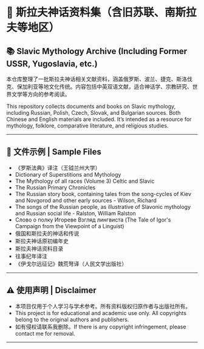 # 🌿 斯拉夫神话资料集（含旧苏联、南斯拉夫等地区）  
## 📚 Slavic Mythology Archive (Including Former USSR, Yugoslavia, etc.)

本仓库整理了一批斯拉夫神话相关文献资料，涵盖俄罗斯、波兰、捷克、斯洛伐克、保加利亚等地文化传统。内容包括中英双语文献，适合神话学、宗教研究、世界文学等方向的参考阅读。

This repository collects documents and books on Slavic mythology, including Russian, Polish, Czech, Slovak, and Bulgarian sources. Both Chinese and English materials are included. It’s intended as a resource for mythology, folklore, comparative literature, and religious studies.

---

## 📂 文件示例 | Sample Files

- 《罗斯法典》译注（王钺兰州大学）
- Dictionary of Superstitions and Mythology
- The Mythology of all races (Volume 3) Celtic and Slavic  
- The Russian Primary Chronicles  
- The Russian story book, containing tales from the song-cycles of Kiev and Novgorod and other early sources - Wilson, Richard 
- The songs of the Russian people, as illustrative of Slavonic mythology and Russian social life - Ralston, William Ralston 
- Слово о полку Игореве Взгляд лингвиста (The Tale of Igor's Campaign from the Viewpoint of a Linguist)
- 俄国和斯拉夫的神话和传说
- 斯拉夫神话原初编年史
- 斯拉夫神话资料目录 
- 往事纪年译注  
- 《伊戈尔远征记》魏荒弩译（人民文学出版社）

---

## ⚠️ 使用声明 | Disclaimer

- 本项目仅用于个人学习与学术参考。所有资料版权归原作者与出版社所有。
- This project is for educational and academic use only. All copyrights belong to the original authors and publishers.
- 如有侵权请联系我删除。If there is any copyright infringement, please contact me for removal.

---
